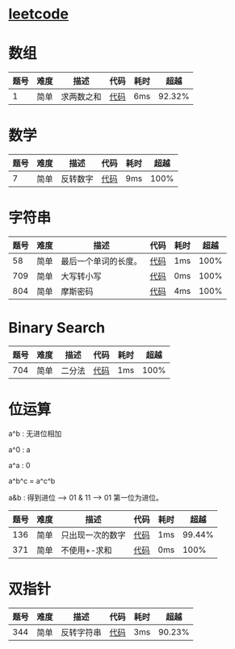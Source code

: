 #  [leetcode](https://leetcode-cn.com/)

# 数组
| 题号|难度|描述|代码|耗时|超越|
| ----| ---|---|---|---|---|
|1|简单|求两数之和|[代码](https://github.com/lgjlife/Algorithm-Exercise/blob/master/src/leetcode/array/question1.java)|6ms|92.32%|

# 数学
| 题号|难度|描述|代码|耗时|超越|
| ----| ---|---|---|---|---|
|7|简单|反转数字|[代码](https://github.com/lgjlife/Algorithm-Exercise/blob/master/src/leetcode/math/Question7.java)|9ms|100%|


# 字符串
| 题号|难度|描述|代码|耗时|超越|
| ----| ---|---|---|---|---|
|58|简单|最后一个单词的长度。|[代码](https://github.com/lgjlife/Algorithm-Exercise/blob/master/src/leetcode/string/Question58.java)|1ms|100%|
|709|简单|大写转小写|[代码](https://github.com/lgjlife/Algorithm-Exercise/blob/master/src/leetcode/string/Question709.java)|0ms|100%|
|804|简单|摩斯密码|[代码](https://github.com/lgjlife/Algorithm-Exercise/blob/master/src/leetcode/string/Question804.java)|4ms|100%|


# Binary Search
| 题号|难度|描述|代码|耗时|超越|
| ----| ---|---|---|---|---|
|704|简单|二分法|[代码](https://github.com/lgjlife/Algorithm-Exercise/blob/master/src/leetcode/binarySearch/Question704.java)|1ms|100%|

# 位运算

a^b : 无进位相加

a^0 : a

a^a : 0

a^b^c = a^c^b

a&b : 得到进位 --> 01 & 11 --> 01 第一位为进位。 

| 题号|难度|描述|代码|耗时|超越|
| ----| ---|---|---|---|---|
|136|简单|只出现一次的数字|[代码](https://github.com/lgjlife/Algorithm-Exercise/blob/master/src/leetcode/bit/Question136.java)|1ms|99.44%|
|371|简单|不使用+-求和|[代码](https://github.com/lgjlife/Algorithm-Exercise/blob/master/src/leetcode/bit/Question371.java)|0ms|100%|

# 双指针
| 题号|难度|描述|代码|耗时|超越|
| ----| ---|---|---|---|---|
|344|简单|反转字符串|[代码](https://github.com/lgjlife/Algorithm-Exercise/blob/master/src/leetcode/dualptr/Question344.java)|3ms|90.23%|


